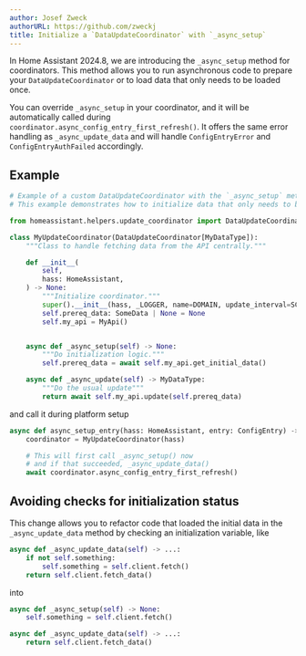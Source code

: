 ```yaml
---
author: Josef Zweck
authorURL: https://github.com/zweckj
title: Initialize a `DataUpdateCoordinator` with `_async_setup`
---
```


In Home Assistant 2024.8, we are introducing the `_async_setup` method for coordinators. 
This method allows you to run asynchronous code to prepare your `DataUpdateCoordinator`
or to load data that only needs to be loaded once.

You can override `_async_setup` in your coordinator, and it will be automatically
called during `coordinator.async_config_entry_first_refresh()`.
It offers the same error handling as `_async_update_data` and will handle `ConfigEntryError`
and `ConfigEntryAuthFailed` accordingly.

## Example

```python
# Example of a custom DataUpdateCoordinator with the `_async_setup` method
# This example demonstrates how to initialize data that only needs to be loaded once.

from homeassistant.helpers.update_coordinator import DataUpdateCoordinator

class MyUpdateCoordinator(DataUpdateCoordinator[MyDataType]):
    """Class to handle fetching data from the API centrally."""

    def __init__(
        self,
        hass: HomeAssistant,
    ) -> None:
        """Initialize coordinator."""
        super().__init__(hass, _LOGGER, name=DOMAIN, update_interval=SCAN_INTERVAL)
        self.prereq_data: SomeData | None = None
        self.my_api = MyApi()


    async def _async_setup(self) -> None:
        """Do initialization logic."""
        self.prereq_data = await self.my_api.get_initial_data()

    async def _async_update(self) -> MyDataType:
        """Do the usual update"""
        return await self.my_api.update(self.prereq_data)
```

and call it during platform setup

```python
async def async_setup_entry(hass: HomeAssistant, entry: ConfigEntry) -> bool:
    coordinator = MyUpdateCoordinator(hass)

    # This will first call _async_setup() now
    # and if that succeeded, _async_update_data()
    await coordinator.async_config_entry_first_refresh()
```
## Avoiding checks for initialization status

This change allows you to refactor code that loaded the initial data in 
the `_async_update_data` method by checking an initialization variable, like

```python
async def _async_update_data(self) -> ...:
    if not self.something:
        self.something = self.client.fetch()
    return self.client.fetch_data()
```

into

```python
async def _async_setup(self) -> None:
    self.something = self.client.fetch()

async def _async_update_data(self) -> ...:
    return self.client.fetch_data()
```

